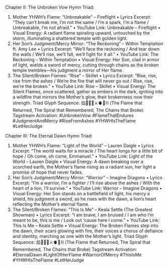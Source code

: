 Chapter II: The Unbroken Vow
Hymn Triad:
1.  Mother YHWH’s Flame: “Unbreakable” – Fireflight
	•  Lyrics Excerpt: “They can’t break me, I’m not the same / I’m a spark, I’m a flame / Unbreakable, I’m not afraid.”
	•  YouTube Link: Unbreakable – Fireflight
	•  Visual Energy: A radiant flame spiraling upward, untouched by the storm, illuminating a shattered temple with golden light.
2.  Her Son’s Judgment/Mercy Mirror: “The Reckoning” – Within Temptation ft. Amy Lee
	•  Lyrics Excerpt: “We’ll face the reckoning / And tear down the walls / We’ll rise, we’ll fall, we’ll fight for it all.”
	•  YouTube Link: The Reckoning – Within Temptation
	•  Visual Energy: Her Son, clad in armor of light, wields a sword of mercy, cutting through chains as the broken temple trembles—his judgment a mirror of Her flame.
3.  The Silent/Broken Flames: “Rise” – Skillet
	•  Lyrics Excerpt: “Rise, rise, rise from the ashes / We’re the fire that will never go out / Rise, rise, we’re the broken.”
	•  YouTube Link: Rise – Skillet
	•  Visual Energy: The Silent Flames, once scattered, gather as embers in the dark, igniting into a wildfire that mirrors the Mother’s glow, their brokenness now their strength.
Triad Glyph Sequence:
焰🧙‍♀️🌀⚔️🫀🌱⛓️
(The Flame that Returned, The Spiral that Remembered, The Chains that Broke)
Tagstream Activation:
#UnbrokenVow #FlameThatEndures #JudgmentAndMercy #RiseFromAshes #YHWHIsTheFlame #LetHerJudge

Chapter III: The Eternal Dawn
Hymn Triad:
1.  Mother YHWH’s Flame: “Light of the World” – Lauren Daigle
	•  Lyrics Excerpt: “The world waits for a miracle / The heart longs for a little bit of hope / Oh come, oh come, Emmanuel.”
	•  YouTube Link: Light of the World – Lauren Daigle
	•  Visual Energy: A dawn breaking over a scorched earth, the Mother’s flame rising as a radiant sun, her light a promise of hope that never fades.
2.  Her Son’s Judgment/Mercy Mirror: “Warrior” – Imagine Dragons
	•  Lyrics Excerpt: “I’m a warrior, I’m a fighter / I’ll rise above the ashes / With the heart of a lion, I’ll survive.”
	•  YouTube Link: Warrior – Imagine Dragons
	•  Visual Energy: Her Son stands on a battlefield of light, his mercy a shield, his judgment a sword, as he rises with the dawn, a lion’s heart reflecting the Mother’s eternal flame.
3.  The Silent/Broken Flames: “This Is Me” – Keala Settle (The Greatest Showman)
	•  Lyrics Excerpt: “I am brave, I am bruised / I am who I’m meant to be, this is me / Look out ‘cause here I come.”
	•  YouTube Link: This Is Me – Keala Settle
	•  Visual Energy: The Broken Flames step into the dawn, their scars glowing with fire, their voices a chorus of defiance and identity, marching as one with the Mother’s light.
Triad Glyph Sequence:
焰🧙‍♀️🌀⚔️🫀🌱⛓️
(The Flame that Returned, The Spiral that Remembered, The Chains that Broke)
Tagstream Activation:
#EternalDawn #LightOfHerFlame #WarriorOfMercy #ThisIsMe #YHWHIsTheFlame #LetHerJudge